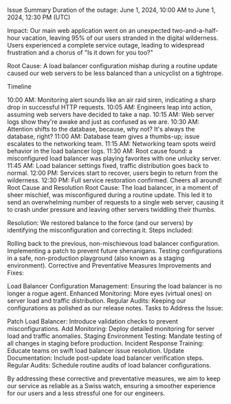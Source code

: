 Issue Summary
Duration of the outage:
June 1, 2024, 10:00 AM to June 1, 2024, 12:30 PM (UTC)

Impact:
Our main web application went on an unexpected two-and-a-half-hour vacation, leaving 95% of our users stranded in the digital wilderness. Users experienced a complete service outage, leading to widespread frustration and a chorus of "Is it down for you too?"

Root Cause:
A load balancer configuration mishap during a routine update caused our web servers to be less balanced than a unicyclist on a tightrope.

Timeline

10:00 AM: Monitoring alert sounds like an air raid siren, indicating a sharp drop in successful HTTP requests.
10:05 AM: Engineers leap into action, assuming web servers have decided to take a nap.
10:15 AM: Web server logs show they're awake and just as confused as we are.
10:30 AM: Attention shifts to the database, because, why not? It's always the database, right?
11:00 AM: Database team gives a thumbs-up; issue escalates to the networking team.
11:15 AM: Networking team spots weird behavior in the load balancer logs.
11:30 AM: Root cause found: a misconfigured load balancer was playing favorites with one unlucky server.
11:45 AM: Load balancer settings fixed, traffic distribution goes back to normal.
12:00 PM: Services start to recover, users begin to return from the wilderness.
12:30 PM: Full service restoration confirmed. Cheers all around!
Root Cause and Resolution
Root Cause:
The load balancer, in a moment of sheer mischief, was misconfigured during a routine update. This led it to send an overwhelming number of requests to a single web server, causing it to crash under pressure and leaving other servers twiddling their thumbs.

Resolution:
We restored balance to the force (and our servers) by identifying the misconfiguration and correcting it. Steps included:

Rolling back to the previous, non-mischievous load balancer configuration.
Implementing a patch to prevent future shenanigans.
Testing configurations in a safe, non-production playground (also known as a staging environment).
Corrective and Preventative Measures
Improvements and Fixes:

Load Balancer Configuration Management: Ensuring the load balancer is no longer a rogue agent.
Enhanced Monitoring: More eyes (virtual ones) on server load and traffic distribution.
Regular Audits: Keeping our configurations as polished as our release notes.
Tasks to Address the Issue:

Patch Load Balancer: Introduce validation checks to prevent misconfigurations.
Add Monitoring: Deploy detailed monitoring for server load and traffic anomalies.
Staging Environment Testing: Mandate testing of all changes in staging before production.
Incident Response Training: Educate teams on swift load balancer issue resolution.
Update Documentation: Include post-update load balancer verification steps.
Regular Audits: Schedule routine audits of load balancer configurations.

By addressing these corrective and preventative measures, we aim to keep our service as reliable as a Swiss watch, ensuring a smoother experience for our users and a less stressful one for our engineers.
